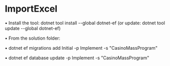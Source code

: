 # ImportExcel

•	Install the tool: dotnet tool install --global dotnet-ef (or update: dotnet tool update --global dotnet-ef)

•	From the solution folder:

•	dotnet ef migrations add Initial -p Implement -s "CasinoMassProgram"

•	dotnet ef database update -p Implement -s "CasinoMassProgram"
